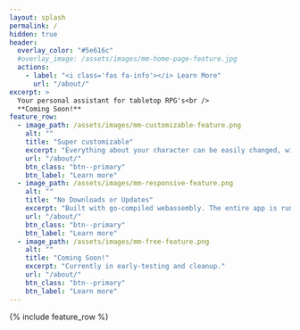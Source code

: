 ```yaml
---
layout: splash
permalink: /
hidden: true
header:
  overlay_color: "#5e616c"
  #overlay_image: /assets/images/mm-home-page-feature.jpg
  actions:
    - label: "<i class='fas fa-info'></i> Learn More"
      url: "/about/"
excerpt: >
  Your personal assistant for tabletop RPG's<br />
  **Coming Soon!**
feature_row:
  - image_path: /assets/images/mm-customizable-feature.png
    alt: ""
    title: "Super customizable"
    excerpt: "Everything about your character can be easily changed, with a database of easy-to-import items based on the specific RPG rules you "
    url: "/about/"
    btn_class: "btn--primary"
    btn_label: "Learn more"
  - image_path: /assets/images/mm-responsive-feature.png
    alt: ""
    title: "No Downloads or Updates"
    excerpt: "Built with go-compiled webassembly. The entire app is run within your browser without any lengthy database downloads or app updates."
    url: "/about/"
    btn_class: "btn--primary"
    btn_label: "Learn more"
  - image_path: /assets/images/mm-free-feature.png
    alt: ""
    title: "Coming Soon!"
    excerpt: "Currently in early-testing and cleanup."
    url: "/about/"
    btn_class: "btn--primary"
    btn_label: "Learn more"      
---
```


{% include feature_row %}
